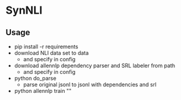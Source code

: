 # SynNLI 

## Usage
- pip install -r requirements
- download NLI data set to data
    - and specify in config
- download allennlp dependency parser and SRL labeler from path
    - and specify in config
- python do_parse
    - parse original jsonl to jsonl with dependencies and srl
- python allennlp train ""
